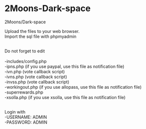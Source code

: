 # 2Moons-Dark-space
2Moons/Dark-space

Upload the files to your web browser.<br>
Import the sql file with phpmyadmin<br><br>

Do not forget to edit<br><br>
-includes/config.php<br>
-ipns.php (if you use paypal, use this file as notification file)<br>
-ivn.php  (vote callback script)<br>
-ivns.php (vote callback script)<br>
-invss.php (vote callback script)<br>
-workingout.php (if you use allopass, use this file as notification file)<br>
-superrewards.php<br>
-xsolla.php (if you use xsolla, use this file as notification file)<br><br>

Login with<br>
-USERNAME: ADMIN<br>
-PASSWORD: ADMIN<br>
